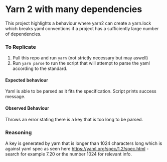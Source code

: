 # Yarn 2 with many dependencies

This project highlights a behaviour where yarn2 can create a yarn.lock which breaks yaml conventions if a project has a sufficiently large number of dependencies.

### To Replicate

1. Pull this repo and run `yarn` (not strictly necessary but may aswell)
2. Run `yarn parse` to run the script that will attempt to parse the yaml according to the standard.

#### Expected behaviour 

Yaml is able to be parsed as it fits the specification. Script prints success message.

#### Observed Behaviour 

Throws an error stating there is a key that is too long to be parsed. 

### Reasoning

A key is generated by yarn that is longer than 1024 characters long which is against yaml spec as seen here https://yaml.org/spec/1.2/spec.html - search for example 7.20 or the number 1024 for relevant info.
